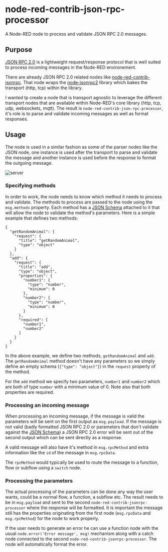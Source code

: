 # node-red-contrib-json-rpc-processor

A Node-RED node to process and validate JSON RPC 2.0 messages.

## Purpose

[JSON RPC 2.0](https://www.jsonrpc.org) is a lightweight request/response protocol that is well suited to process incoming messages in the Node-RED environement.

There are already JSON RPC 2.0 related nodes like [node-red-contrib-jsonrpc](https://flows.nodered.org/node/node-red-contrib-jsonrpc). That node wraps the [node-jsonrpc2](https://www.npmjs.com/package/json-rpc2) library which bakes the transport (http, tcp) within the library.  

I wanted tp create a node that is transport agnostic to leverage the different transport nodes that are available within Node-RED's core library (http, tcp, udp, websockets, mqtt).  The result is `node-red-contrib-json-rpc-processor`, it's role is to parse and validate incoming messages as well as format responses.

## Usage

The node is used in a similar fashion as some of the parser nodes like the JSON node, one instance is used after the transport to parse and validate the message and another instance is used before the response to format the outgoing message.

![server](https://github.com/natcl/node-red-contrib-jsonrpc-processor/raw/master/docs/images/server.png "Server")

### Specifying methods

In order to work, the node needs to know which method it needs to process and validate. The methods to process are passed to the node using the `msg.methods` property. Each method has a [JSON Schema](https://json-schema.org) attached to it that will allow the node to validate the method's parameters. Here is a simple example that defines two methods:

```
{
  "getRandomAnimal": {
    "request": {
      "title": "getRandomAnimal",
      "type": "object"
    }
  },
  "add": {
    "request": {
      "title": "add",
      "type": "object",
      "properties": {
        "number1": {
          "type": "number",
          "minimum": 0
        },
        "number2": {
          "type": "number",
          "minimum": 0
        }
      },
      "required": [
        "number1",
        "number2"
      ]
    }
  }
}
```

In the above example, we define two methods, `getRandomAnimal` and `add`. The `getRandomAnimal` method doesn't have any parameters so we simply define an empty schema (`{"type": "object"}`) in the `request` property of the method.  

For the `add` method we specify two parameters, `number1` and `number2` which are both of type `number` with a minimum value of 0. Note also that both properties are required.

### Processing an incoming message

When processing an incoming message, if the message is valid the parameters will be sent on the first output as `msg.payload`. If the message is not valid (badly formatted JSON RPC 2.0 or parameters that don't validate against the [JSON Schema](https://json-schema.org)) a JSON RPC 2.0 error will be sent out of the second output which can be sent directly as a response.

A valid message will also have it's method in `msg.rpcMethod` and extra information like the `id` of the message in `msg.rpcData`.  

The `rpcMethod` would typically be used to route the message to a function, flow or subflow using a `switch` node.

### Processing the parameters

The actual processing of the parameters can be done any way the user wants, could be a normal flow, a function, a subflow etc.  The result needs to be in `msg.payload` and sent to the second `node-red-contrib-jsonrpc-processor` where the response will be formatted. It is important the message still has the properties originating from the first node (`msg.rpcData` and `msg.rpcMethod`) for the node to work properly.

If the user needs to generate an error he can use a function node with the usual `node.error('Error message', msg)` mechanism along with a catch node connected to the second `node-red-contrib-jsonrpc-processor`.  The node will automatically format the error.
